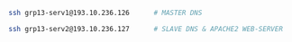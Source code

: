 ```bash
ssh grp13-serv1@193.10.236.126      # MASTER DNS
```
```bash
ssh grp13-serv2@193.10.236.127      # SLAVE DNS & APACHE2 WEB-SERVER
```
